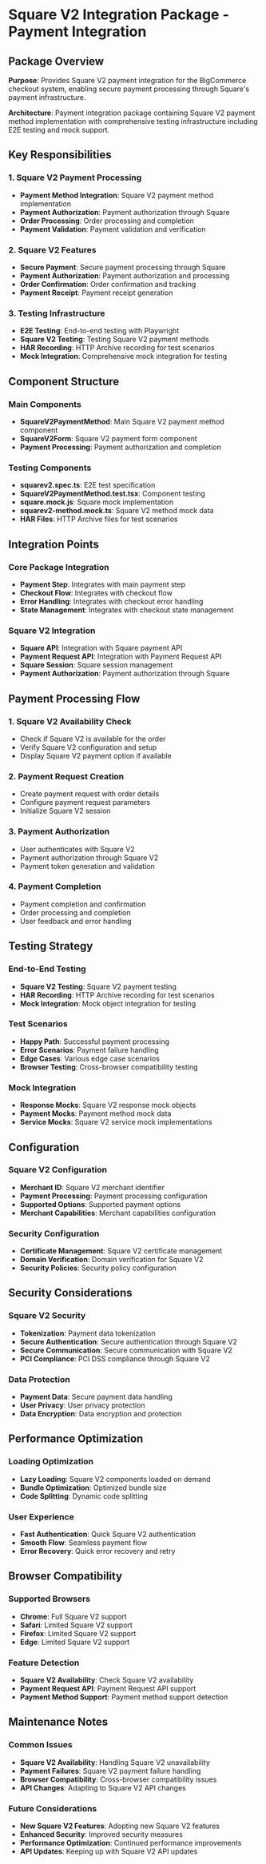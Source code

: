 # Square V2 Integration Package - Payment Integration

## Package Overview

**Purpose**: Provides Square V2 payment integration for the BigCommerce checkout system, enabling secure payment processing through Square's payment infrastructure.

**Architecture**: Payment integration package containing Square V2 payment method implementation with comprehensive testing infrastructure including E2E testing and mock support.

## Key Responsibilities

### 1. Square V2 Payment Processing
- **Payment Method Integration**: Square V2 payment method implementation
- **Payment Authorization**: Payment authorization through Square
- **Order Processing**: Order processing and completion
- **Payment Validation**: Payment validation and verification

### 2. Square V2 Features
- **Secure Payment**: Secure payment processing through Square
- **Payment Authorization**: Payment authorization and processing
- **Order Confirmation**: Order confirmation and tracking
- **Payment Receipt**: Payment receipt generation

### 3. Testing Infrastructure
- **E2E Testing**: End-to-end testing with Playwright
- **Square V2 Testing**: Testing Square V2 payment methods
- **HAR Recording**: HTTP Archive recording for test scenarios
- **Mock Integration**: Comprehensive mock integration for testing

## Component Structure

### Main Components
- **SquareV2PaymentMethod**: Main Square V2 payment method component
- **SquareV2Form**: Square V2 payment form component
- **Payment Processing**: Payment authorization and completion

### Testing Components
- **squarev2.spec.ts**: E2E test specification
- **SquareV2PaymentMethod.test.tsx**: Component testing
- **square.mock.js**: Square mock implementation
- **squarev2-method.mock.ts**: Square V2 method mock data
- **HAR Files**: HTTP Archive files for test scenarios

## Integration Points

### Core Package Integration
- **Payment Step**: Integrates with main payment step
- **Checkout Flow**: Integrates with checkout flow
- **Error Handling**: Integrates with checkout error handling
- **State Management**: Integrates with checkout state management

### Square V2 Integration
- **Square API**: Integration with Square payment API
- **Payment Request API**: Integration with Payment Request API
- **Square Session**: Square session management
- **Payment Authorization**: Payment authorization through Square

## Payment Processing Flow

### 1. Square V2 Availability Check
- Check if Square V2 is available for the order
- Verify Square V2 configuration and setup
- Display Square V2 payment option if available

### 2. Payment Request Creation
- Create payment request with order details
- Configure payment request parameters
- Initialize Square V2 session

### 3. Payment Authorization
- User authenticates with Square V2
- Payment authorization through Square V2
- Payment token generation and validation

### 4. Payment Completion
- Payment completion and confirmation
- Order processing and completion
- User feedback and error handling

## Testing Strategy

### End-to-End Testing
- **Square V2 Testing**: Square V2 payment testing
- **HAR Recording**: HTTP Archive recording for test scenarios
- **Mock Integration**: Mock object integration for testing

### Test Scenarios
- **Happy Path**: Successful payment processing
- **Error Scenarios**: Payment failure handling
- **Edge Cases**: Various edge case scenarios
- **Browser Testing**: Cross-browser compatibility testing

### Mock Integration
- **Response Mocks**: Square V2 response mock objects
- **Payment Mocks**: Payment method mock data
- **Service Mocks**: Square V2 service mock implementations

## Configuration

### Square V2 Configuration
- **Merchant ID**: Square V2 merchant identifier
- **Payment Processing**: Payment processing configuration
- **Supported Options**: Supported payment options
- **Merchant Capabilities**: Merchant capabilities configuration

### Security Configuration
- **Certificate Management**: Square V2 certificate management
- **Domain Verification**: Domain verification for Square V2
- **Security Policies**: Security policy configuration

## Security Considerations

### Square V2 Security
- **Tokenization**: Payment data tokenization
- **Secure Authentication**: Secure authentication through Square V2
- **Secure Communication**: Secure communication with Square V2
- **PCI Compliance**: PCI DSS compliance through Square V2

### Data Protection
- **Payment Data**: Secure payment data handling
- **User Privacy**: User privacy protection
- **Data Encryption**: Data encryption and protection

## Performance Optimization

### Loading Optimization
- **Lazy Loading**: Square V2 components loaded on demand
- **Bundle Optimization**: Optimized bundle size
- **Code Splitting**: Dynamic code splitting

### User Experience
- **Fast Authentication**: Quick Square V2 authentication
- **Smooth Flow**: Seamless payment flow
- **Error Recovery**: Quick error recovery and retry

## Browser Compatibility

### Supported Browsers
- **Chrome**: Full Square V2 support
- **Safari**: Limited Square V2 support
- **Firefox**: Limited Square V2 support
- **Edge**: Limited Square V2 support

### Feature Detection
- **Square V2 Availability**: Check Square V2 availability
- **Payment Request API**: Payment Request API support
- **Payment Method Support**: Payment method support detection

## Maintenance Notes

### Common Issues
- **Square V2 Availability**: Handling Square V2 unavailability
- **Payment Failures**: Square V2 payment failure handling
- **Browser Compatibility**: Cross-browser compatibility issues
- **API Changes**: Adapting to Square V2 API changes

### Future Considerations
- **New Square V2 Features**: Adopting new Square V2 features
- **Enhanced Security**: Improved security measures
- **Performance Optimization**: Continued performance improvements
- **API Updates**: Keeping up with Square V2 API updates
